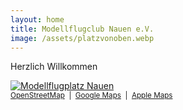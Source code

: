```yaml
---
layout: home
title: Modellflugclub Nauen e.V.
image: /assets/platzvonoben.webp
---
```


Herzlich Willkommen

<a href="{{ '/assets/platzvonoben.webp' | relative_url }}">
<img class="mainimage" src="{{ '/assets/platzvonoben.webp' | relative_url }}" alt="Modellflugplatz Nauen">
</a>
<br>
<small>
	<a href="https://osm.org/go/0MZS1Bwb5--?way=671031862" target="_blank" rel="noopener">OpenStreetMap</a>
	&nbsp;|&nbsp;
	<a href="https://maps.app.goo.gl/idNGpqqV4mPJfWS59" target="_blank" rel="noopener">Google Maps</a>
	&nbsp;|&nbsp;
	<a href="https://maps.apple/p/9YPEVpeyQr6iFq" target="_blank" rel="noopener">Apple Maps</a>
</small>
